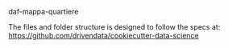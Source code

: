 daf-mappa-quartiere

The files and folder structure is designed to follow the specs at:
https://github.com/drivendata/cookiecutter-data-science

